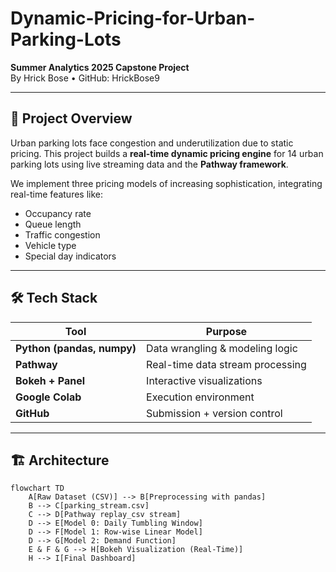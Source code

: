 # Dynamic-Pricing-for-Urban-Parking-Lots

**Summer Analytics 2025 Capstone Project**  
By Hrick Bose • GitHub: HrickBose9

---

## 🧠 Project Overview

Urban parking lots face congestion and underutilization due to static pricing. This project builds a **real-time dynamic pricing engine** for 14 urban parking lots using live streaming data and the **Pathway framework**.  

We implement three pricing models of increasing sophistication, integrating real-time features like:
- Occupancy rate
- Queue length
- Traffic congestion
- Vehicle type
- Special day indicators

---

## 🛠️ Tech Stack

| Tool        | Purpose                      |
|-------------|------------------------------|
| **Python (pandas, numpy)** | Data wrangling & modeling logic |
| **Pathway**  | Real-time data stream processing |
| **Bokeh + Panel** | Interactive visualizations |
| **Google Colab** | Execution environment |
| **GitHub**   | Submission + version control |

---

## 🏗️ Architecture

```mermaid
flowchart TD
    A[Raw Dataset (CSV)] --> B[Preprocessing with pandas]
    B --> C[parking_stream.csv]
    C --> D[Pathway replay_csv stream]
    D --> E[Model 0: Daily Tumbling Window]
    D --> F[Model 1: Row-wise Linear Model]
    D --> G[Model 2: Demand Function]
    E & F & G --> H[Bokeh Visualization (Real-Time)]
    H --> I[Final Dashboard]
